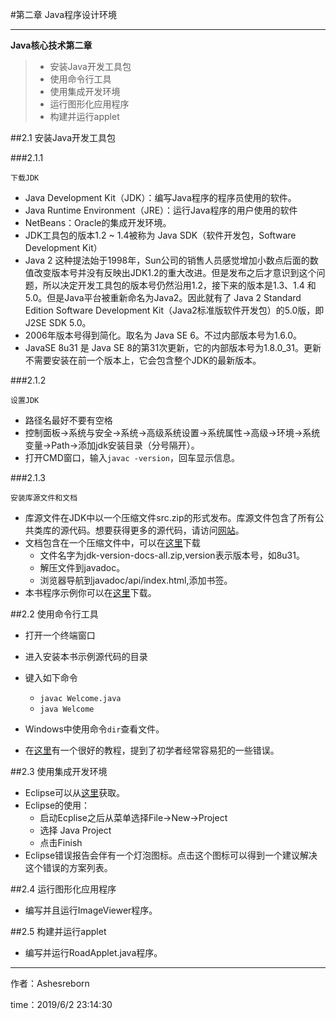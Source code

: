 #第二章 Java程序设计环境

--------------------------------------------------

**Java核心技术第二章**

>* 安装Java开发工具包
>* 使用命令行工具
>* 使用集成开发环境
>* 运行图形化应用程序
>* 构建并运行applet

##2.1 安装Java开发工具包

###2.1.1

    下载JDK
* Java Development Kit（JDK）：编写Java程序的程序员使用的软件。
* Java Runtime Environment（JRE）：运行Java程序的用户使用的软件
* NetBeans：Oracle的集成开发环境。
* JDK工具包的版本1.2 ~ 1.4被称为 Java SDK（软件开发包，Software Development Kit）
* Java 2 这种提法始于1998年，Sun公司的销售人员感觉增加小数点后面的数值改变版本号并没有反映出JDK1.2的重大改进。但是发布之后才意识到这个问题，所以决定开发工具包的版本号仍然沿用1.2，接下来的版本是1.3、1.4 和 5.0。但是Java平台被重新命名为Java2。因此就有了 Java 2 Standard Edition Software Development Kit（Java2标准版软件开发包）的5.0版，即J2SE SDK 5.0。
* 2006年版本号得到简化。取名为 Java SE 6。不过内部版本号为1.6.0。
* JavaSE 8u31 是 Java SE 8的第31次更新，它的内部版本号为1.8.0_31。更新不需要安装在前一个版本上，它会包含整个JDK的最新版本。

###2.1.2

    设置JDK

* 路径名最好不要有空格
* 控制面板->系统与安全->系统->高级系统设置->系统属性->高级->环境->系统变量->Path->添加jdk安装目录（分号隔开）。
* 打开CMD窗口，输入`javac -version`，回车显示信息。

###2.1.3

    安装库源文件和文档

* 库源文件在JDK中以一个压缩文件src.zip的形式发布。库源文件包含了所有公共类库的源代码。想要获得更多的源代码，请访问[网站](http://jdk8.java.net)。
* 文档包含在一个压缩文件中，可以在[这里](http://www.oracle.com/technetwork/java/javase/downloads)下载
	* 文件名字为jdk-version-docs-all.zip,version表示版本号，如8u31。
	* 解压文件到javadoc。
	* 浏览器导航到javadoc/api/index.html,添加书签。
* 本书程序示例你可以在[这里](http://horstmann.com/corejava)下载。

##2.2 使用命令行工具

* 打开一个终端窗口
* 进入安装本书示例源代码的目录
* 键入如下命令
	
	* `javac Welcome.java `     
	* `java Welcome`

* Windows中使用命令`dir`查看文件。
* 在[这里](http://docs.oracle.com/javase/tutorial/getStarted/cupojava/)有一个很好的教程，提到了初学者经常容易犯的一些错误。

##2.3 使用集成开发环境

* Eclipse可以从[这里](http://eclipse.org/downloads)获取。
* Eclipse的使用：
	* 启动Ecplise之后从菜单选择File->New->Project
	* 选择 Java Project
	* 点击Finish
* Eclipse错误报告会伴有一个灯泡图标。点击这个图标可以得到一个建议解决这个错误的方案列表。

##2.4 运行图形化应用程序

* 编写并且运行ImageViewer程序。

##2.5 构建并运行applet

* 编写并运行RoadApplet.java程序。


------------------------------------------------------------------
作者：Ashesreborn

time：2019/6/2 23:14:30 